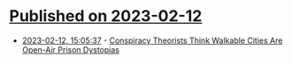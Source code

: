 # [Published on 2023-02-12](index.md)

* [2023-02-12, 15:05:37](https://news.ycombinator.com/item?id=34763324) - [Conspiracy Theorists Think Walkable Cities Are Open-Air Prison Dystopias](https://www.vice.com/en/article/m7g898/walkable-15-minute-cities-con)
